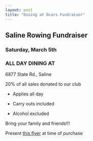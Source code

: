 ```yaml
---
layout: post  
title: "Dining at Ocars Fundraiser"
---
```


## Saline Rowing Fundraiser

### Saturday, March 5th

### ALL DAY DINING AT

6877 State Rd., Saline

20% of all sales donated to our club

- Applies all day

- Carry outs included

- Alcohol excluded

Bring your family and friends!!!

Present [this flyer](<./assets/formsDining at Oscar's.pdf>) at time of purchase